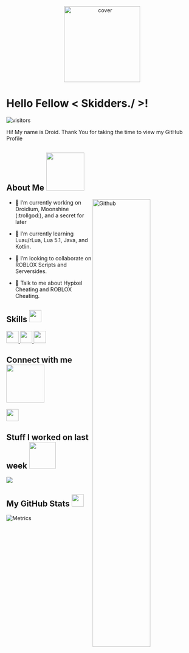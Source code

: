 <div align="center">
<img width="200px" height = "200px" src="https://encrypted-tbn0.gstatic.com/images?q=tbn:ANd9GcTq2YTlq-YjJEZx39xee9FkZdx-JxJEVukxWw:https://images-platform.99static.com//nd-iyDj8W4sbwAjo8TL8roClTOY%3D/0x0:1000x1000/fit-in/500x500/99designs-contests-attachments/81/81624/attachment_81624432&usqp=CAU" alt="cover" />
</div>

<h1> Hello Fellow < Skidders./ >! </h1>
<p align='center'>

![visitors](https://visitor-badge.glitch.me/badge?page_id=Droid-D3V.Droid-D3V)

</p>
<div size='20px'> Hi! My name is Droid. Thank You for taking the time to view my GitHub Profile
</div>

<h2> About Me <img src = "https://media0.giphy.com/media/KDDpcKigbfFpnejZs6/giphy.gif?cid=ecf05e47oy6f4zjs8g1qoiystc56cu7r9tb8a1fe76e05oty&rid=giphy.gif" width = 100px></h2>

<img width="55%" align="right" alt="Github" src="https://raw.githubusercontent.com/onimur/.github/master/.resources/git-header.svg" />


- 🔭 I’m currently working on Droidium, Moonshine (:trollgod:), and a secret for later

- 🌱 I’m currently learning Luau/rLua, Lua 5.1, Java, and Kotlin.

- 👯 I’m looking to collaborate on ROBLOX Scripts and Serversides.

- 💬 Talk to me about Hypixel Cheating and ROBLOX Cheating.

<h2> Skills <img src = "https://media2.giphy.com/media/QssGEmpkyEOhBCb7e1/giphy.gif?cid=ecf05e47a0n3gi1bfqntqmob8g9aid1oyj2wr3ds3mg700bl&rid=giphy.gif" width = 32px> </h2>
<a href= https://github.com/Droid-D3V?tab=repositories&q=&type=&language=discord&sort= > <img width ='32px' src ='https://raw.githubusercontent.com/rahulbanerjee26/githubAboutMeGenerator/main/icons/discord.svg'> </a>
<a href= https://github.com/Droid-D3V?tab=repositories&q=&type=&language=github&sort= > <img width ='32px' src ='https://raw.githubusercontent.com/rahulbanerjee26/githubAboutMeGenerator/main/icons/github.svg'> </a>
<a href= https://github.com/Droid-D3V?tab=repositories&q=&type=&language=youtube&sort= > <img width ='32px' src ='https://raw.githubusercontent.com/rahulbanerjee26/githubAboutMeGenerator/main/icons/youtube.svg'> </a>


<h2> Connect with me <img src='https://raw.githubusercontent.com/ShahriarShafin/ShahriarShafin/main/Assets/handshake.gif' width="100px"> </h2>
<a href = 'https://www.github.com/Droid-D3V'> <img width = '32px' align= 'center' src="https://raw.githubusercontent.com/rahulbanerjee26/githubAboutMeGenerator/main/icons/github.svg"/></a> 


<h2> Stuff I worked on last week  <img src = "https://media1.giphy.com/media/JZ40cnfnN11KycrvMF/giphy.gif?cid=ecf05e47a0n3gi1bfqntqmob8g9aid1oyj2wr3ds3mg700bl&rid=giphy.gif" width = 70px> </h2>
<a href="https://github.com/anuraghazra/github-readme-stats">
<img align="center" src="https://github-readme-stats.vercel.app/api/wakatime?username=@&compact=True"/>
</a>
<br>


<h2> My GitHub Stats <img src='https://media1.giphy.com/media/du3J3cXyzhj75IOgvA/giphy.gif?cid=ecf05e47x2g034i9pzwtzzsd3xgg2w9nr94t4tflbbgo3008&rid=giphy.gif' width='32px'> </h2>

![Metrics](https://metrics.lecoq.io/Droid-D3V?template=classic&config.timezone=America%2FToronto)



<br>
